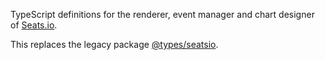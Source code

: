 TypeScript definitions for the renderer, event manager and chart designer of [Seats.io](https://www.seats.io/).

This replaces the legacy package [@types/seatsio](https://www.npmjs.com/package/@types/seatsio).
